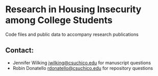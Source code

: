 # Research in Housing Insecurity among College Students
Code files and public data to accompany research publications

## Contact: 

* Jennifer Wilking jwilking@csuchico.edu for manuscript questions
* Robin Donatello rdonatello@csuchico.edu for repository questions
